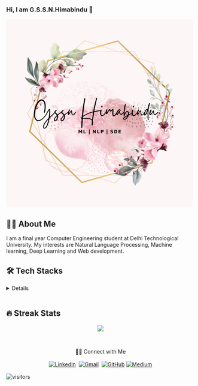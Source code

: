 ### Hi, I am G.S.S.N.Himabindu 👋
<img src="/about-image.png" position="center">
<p align="center">
<!--  <a href="https://github.com/himabindugssn/readme-typing-svg"><img src="https://readme-typing-svg.herokuapp.com/?lines="></a> -->
</p>

## :woman_technologist: About Me 
I am a final year Computer Engineering student at Delhi Technological University. My interests are Natural Language Processing, Machine learning, Deep Learning and Web development.

## 🛠 Tech Stacks

<details> 
  
### Languages

![C](https://img.shields.io/badge/c-%2300599C.svg?style=for-the-badge&logo=c&logoColor=white)
![C#](https://img.shields.io/badge/c%23-%23239120.svg?style=for-the-badge&logo=c-sharp&logoColor=white)
![C++](https://img.shields.io/badge/c++-%2300599C.svg?style=for-the-badge&logo=c%2B%2B&logoColor=white)
![HTML5](https://img.shields.io/badge/html5-%23E34F26.svg?style=for-the-badge&logo=html5&logoColor=white)
![JavaScript](https://img.shields.io/badge/javascript-%23323330.svg?style=for-the-badge&logo=javascript&logoColor=%23F7DF1E)
![LaTeX](https://img.shields.io/badge/latex-%23008080.svg?style=for-the-badge&logo=latex&logoColor=white)
![Markdown](https://img.shields.io/badge/markdown-%23000000.svg?style=for-the-badge&logo=markdown&logoColor=white)
![Python](https://img.shields.io/badge/python-3670A0?style=for-the-badge&logo=python&logoColor=ffdd54)

### Frameworks, Platforms and Libraries
![Bootstrap](https://img.shields.io/badge/bootstrap-%23563D7C.svg?style=for-the-badge&logo=bootstrap&logoColor=white)
![Express.js](https://img.shields.io/badge/express.js-%23404d59.svg?style=for-the-badge&logo=express&logoColor=%2361DAFB)
![Flask](https://img.shields.io/badge/flask-%23000.svg?style=for-the-badge&logo=flask&logoColor=white)
![NodeJS](https://img.shields.io/badge/node.js-6DA55F?style=for-the-badge&logo=node.js&logoColor=white)
![React](https://img.shields.io/badge/react-%2320232a.svg?style=for-the-badge&logo=react&logoColor=%2361DAFB)

### Design
![Canva](https://img.shields.io/badge/Canva-%2300C4CC.svg?style=for-the-badge&logo=Canva&logoColor=white)
![Adobe XD](https://img.shields.io/badge/Adobe%20XD-470137?style=for-the-badge&logo=Adobe%20XD&logoColor=#FF61F6)

### IDEs/Editors
![Jupyter Notebook](https://img.shields.io/badge/jupyter-%23FA0F00.svg?style=for-the-badge&logo=jupyter&logoColor=white)
![PyCharm](https://img.shields.io/badge/pycharm-143?style=for-the-badge&logo=pycharm&logoColor=black&color=black&labelColor=green)
![NetBeans IDE](https://img.shields.io/badge/NetBeansIDE-1B6AC6.svg?style=for-the-badge&logo=apache-netbeans-ide&logoColor=white)
![Sublime Text](https://img.shields.io/badge/sublime_text-%23575757.svg?style=for-the-badge&logo=sublime-text&logoColor=important)
![Visual Studio Code](https://img.shields.io/badge/Visual%20Studio%20Code-0078d7.svg?style=for-the-badge&logo=visual-studio-code&logoColor=white)
![Xcode](https://img.shields.io/badge/Xcode-007ACC?style=for-the-badge&logo=Xcode&logoColor=white)


### Version Control
![Git](https://img.shields.io/badge/git-%23F05033.svg?style=for-the-badge&logo=git&logoColor=white)
![GitHub](https://img.shields.io/badge/github-%23121011.svg?style=for-the-badge&logo=github&logoColor=white)

### Databases
![MongoDB](https://img.shields.io/badge/MongoDB-%234ea94b.svg?style=for-the-badge&logo=mongodb&logoColor=white)
![MySQL](https://img.shields.io/badge/mysql-%2300f.svg?style=for-the-badge&logo=mysql&logoColor=white)

### Hosting
![AWS](https://img.shields.io/badge/AWS-%23FF9900.svg?style=for-the-badge&logo=amazon-aws&logoColor=white)
![Heroku](https://img.shields.io/badge/heroku-%23430098.svg?style=for-the-badge&logo=heroku&logoColor=white)

### ML & DL 
![Keras](https://img.shields.io/badge/Keras-%23D00000.svg?style=for-the-badge&logo=Keras&logoColor=white)
![NumPy](https://img.shields.io/badge/numpy-%23013243.svg?style=for-the-badge&logo=numpy&logoColor=white)
![Pandas](https://img.shields.io/badge/pandas-%23150458.svg?style=for-the-badge&logo=pandas&logoColor=white)
![scikit-learn](https://img.shields.io/badge/scikit--learn-%23F7931E.svg?style=for-the-badge&logo=scikit-learn&logoColor=white)
![SciPy](https://img.shields.io/badge/SciPy-%230C55A5.svg?style=for-the-badge&logo=scipy&logoColor=%white)
![TensorFlow](https://img.shields.io/badge/TensorFlow-%23FF6F00.svg?style=for-the-badge&logo=TensorFlow&logoColor=white)
</details>

<br/>

<p>

<!-- ## 📝 Recent Projects

#### [ NLP Project: Using Reviews to Predict Company Ratings ](https://)<br>
NLP Project to predict review/company ratings from the text of Glassdoor reviews with various models tested including KNN, random forest, XGBoost, and Lightgbm among others. Data webscrapped from Glassdoor using Selenium.<br>
Libraries Utilized: Numpy, Pandas, Matplotlib, Seaborn, Statsmodels, Sklearn, NLTK, XGBoost, Selenium

#### [ A Time Series of CO2 Level Predictions: ](https:)<br>
A study of CO2 emission averages using machine learning prediction models ARMA, ARIMA, and SARIMA to predict CO2 levels in the coming years. Data was sourced from NOAA and based on weekly average measurements. I hope to use this to highlight the need for further conservation efforts.<br>
Libraries Utilized: Numpy, Pandas, Matplotlib, Seaborn, Statsmodels, Sklearn, PMDARIMA  
   
#### [ Using Dating Profiles to Predict Occupation: ](https:)<br>
A case study using mutliple classification model to predict a users occupation using the various features found on their OKCupid dating profile. Models tested include random forest, adaboost, and KNN among others. Final predictions made using logistic regression. Data sourced from OKCupid.com in the San Francisco Area.<br>
Libraries Utilized: Scikit-Learn, Pandas, Statsmodel, Numpy, Matplotlib, Seaborn, Scipy

#### [ Kings County Housing Price Prediction: ](https://)<br>
A linear regression modeling project that sought to predict housing prices in King County, WA, USA. The project sought to increade accuracy through feature engineering, one-hot encoding, and feature selection. <br>
Libraries Utilized: Scikit-Learn, Pandas, Statsmodel, Numpy, Matplotlib, Seaborn

#### [ Yelp ETL Project Analysis: ](https:)<br>
Exploratoty data analysis project of Yelp API data for Flatiron Schools Data Science Immersive Program.<br>
Libraries utilized: Pandas, Numpy, Matplotlib, Seaborn

</p> -->

## 🔥 Streak Stats

<p align="center"><img align="center" src="https://github-readme-streak-stats.herokuapp.com/?user=HIMABINDUGSSN&theme=blood"/></p>
<!-- <p align="center"><img align="center" src="https://activity-graph.herokuapp.com/graph?username=himabindugssn"/></p> -->

<br/>



<p align="center">
🤝🏻 Connect with Me 
<br>
<br>
<a href="https://www.linkedin.com/in/gssnhimabindu/"><img src="https://img.shields.io/badge/linkedin-%230077B5.svg?&style=for-the-badge&logo=linkedin&logoColor=white" alt="LinkedIn" /></a>&nbsp;
<a href="mailto:gssnhimabindu@gmail.com"><img src="https://img.shields.io/badge/gmail-%23D14836.svg?&style=for-the-badge&logo=gmail&logoColor=white" alt="Gmail"/></a>&nbsp;
<a href="https://github.com/Himabindugssn"><img src="https://img.shields.io/badge/GitHub-100000?style=for-the-badge&logo=github&logoColor=white" alt="GitHub"/></a>
<a href="https://medium.com/@gssnhimabindu"><img src="https://img.shields.io/badge/Medium-12100E?style=for-the-badge&logo=medium&logoColor=white" alt="Medium"/></a>
<!--   https://github.com/alexandresanlim/Badges4-README.md-Profile#-social- -->
</p>


<p>
    <img align="center" alt="visitors" src="https://gpvc.arturio.dev/Himabindugssn"/>
</p>

<!--
**Himabindugssn/himabindugssn** is a ✨ _special_ ✨ repository because its `README.md` (this file) appears on your GitHub profile.

Here are some ideas to get you started:

- 🔭 I’m currently working on ...
- 🌱 I’m currently learning ...
- 👯 I’m looking to collaborate on ...
- 🤔 I’m looking for help with ...
- 💬 Ask me about ...
- 📫 How to reach me: ...
- 😄 Pronouns: ...
- ⚡ Fun fact: ...
-->
